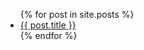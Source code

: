 <ul>
  {% for post in site.posts %}
    <li>
      <a href="/FrontEnd-Basics/{{ post.url }}" title="{{ post.title }}">{{ post.title }}</a>
    </li>
  {% endfor %}
</ul>
